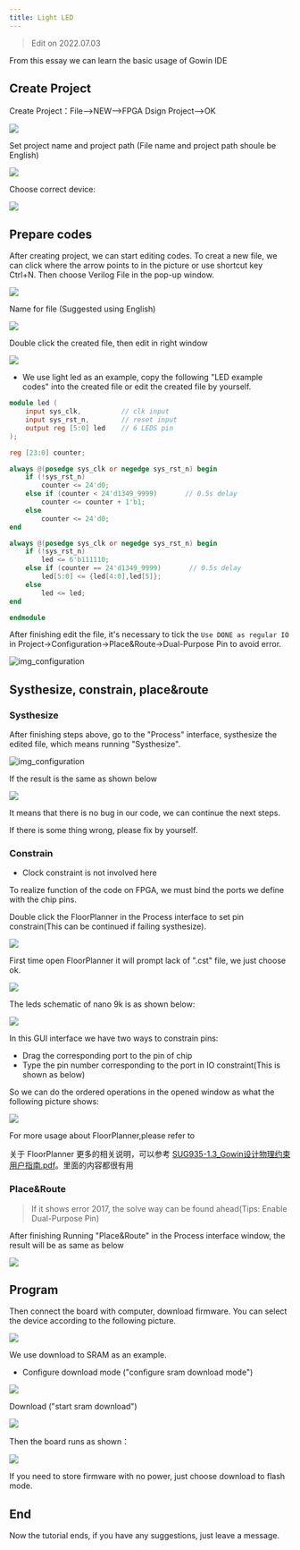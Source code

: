 ```yaml
---
title: Light LED
---
```


> Edit on 2022.07.03

From this essay we can learn the basic usage of Gowin IDE

## Create Project

Create Project：File-->NEW-->FPGA Dsign Project-->OK

![](https://github.com/sipeed/sipeed_wiki/blob/main/docs/hardware/zh/tang/Tang-Nano/assets/LED-1.png?raw=true)

Set project name and project path (File name and project path shoule be English)

![](https://github.com/sipeed/sipeed_wiki/blob/main/docs/hardware/zh/tang/Tang-Nano/assets/LED-2.png?raw=true)

Choose correct device: 

![](https://github.com/sipeed/sipeed_wiki/blob/main/docs/hardware/zh/tang/Tang-Nano-9K/nano_9k/Tang_nano_9k_Device_choose.png?raw=true)

## Prepare codes

After creating project, we can start editing codes. 
To creat a new file, we can click where the arrow points to in the picture or use shortcut key Ctrl+N.
Then choose Verilog File in the pop-up window.

![](https://github.com/sipeed/sipeed_wiki/blob/main/docs/hardware/zh/tang/Tang-Nano/assets/LED-5.png?raw=true)

Name for file (Suggested using English)

![](https://github.com/sipeed/sipeed_wiki/blob/main/docs/hardware/zh/tang/Tang-Nano/assets/LED-6.png?raw=true)

Double click the created file, then edit in right window

![](https://github.com/sipeed/sipeed_wiki/blob/main/docs/hardware/zh/tang/Tang-Nano/assets/LED-7.png?raw=true)

- We use light led as an example, copy the following "LED example codes" into the created file or edit the created file by yourself.  

~~~v
module led (
    input sys_clk,          // clk input
    input sys_rst_n,        // reset input
    output reg [5:0] led    // 6 LEDS pin
);

reg [23:0] counter;

always @(posedge sys_clk or negedge sys_rst_n) begin
    if (!sys_rst_n)
        counter <= 24'd0;
    else if (counter < 24'd1349_9999)       // 0.5s delay
        counter <= counter + 1'b1;
    else
        counter <= 24'd0;
end

always @(posedge sys_clk or negedge sys_rst_n) begin
    if (!sys_rst_n)
        led <= 6'b111110;
    else if (counter == 24'd1349_9999)       // 0.5s delay
        led[5:0] <= {led[4:0],led[5]};
    else
        led <= led;
end

endmodule
~~~

After finishing edit the file, it's necessary to tick the `Use DONE as regular IO` in Project->Configuration->Place&Route->Dual-Purpose Pin to avoid error.

![img_configuration](https://github.com/sipeed/sipeed_wiki/blob/main/docs/hardware/zh/tang/Tang-Nano-9K/nano_9k/LED_Configuration.png?raw=true)

## Systhesize, constrain, place&route

### Systhesize

After finishing steps above, go to the "Process" interface, systhesize the edited file, which means running "Systhesize".

![img_configuration](https://github.com/sipeed/sipeed_wiki/blob/main/docs/hardware/zh/tang/Tang-Nano-9K/nano_9k/nano_9k_synthsize.png?raw=true)

If the result is the same as shown below

![](https://github.com/sipeed/sipeed_wiki/blob/main/docs/hardware/zh/tang/Tang-Nano/assets/LED.png?raw=true)

It means that there is no bug in our code, we can continue the next steps. 

If there is some thing wrong, please fix by yourself. 

### Constrain

- Clock constraint is not involved here

To realize function of the code on FPGA, we must bind the ports we define with the chip pins.

Double click the FloorPlanner in the Process interface to set pin constrain(This can be continued if failing systhesize). 

![](https://github.com/sipeed/sipeed_wiki/blob/main/docs/hardware/zh/tang/assets/examples/lcd_pjt_2.png?raw=true)

First time open FloorPlanner it will prompt lack of ".cst" file, we just choose ok. 

![](https://github.com/sipeed/sipeed_wiki/blob/main/docs/hardware/zh/tang/Tang-Nano/assets/LED-9.png?raw=true)

The leds schematic of nano 9k is as shown below:

![](https://github.com/sipeed/sipeed_wiki/blob/main/docs/hardware/zh/tang/Tang-Nano-9K/nano_9k/LED_Pins.png?raw=true)

In this GUI interface we have two ways to constrain pins:
- Drag the corresponding port to the pin of chip
- Type the pin number corresponding to the port in IO constraint(This is shown as below)

So we can do the ordered operations in the opened window as what the following picture shows:

![](https://github.com/sipeed/sipeed_wiki/blob/main/docs/hardware/zh/tang/Tang-Nano-9K/nano_9k/LED_FloorPlanner.png?raw=true)

For more usage about FloorPlanner,please refer to 

关于 FloorPlanner 更多的相关说明，可以参考 [SUG935-1.3_Gowin设计物理约束用户指南.pdf](http://cdn.gowinsemi.com.cn/SUG935-1.3_Gowin%E8%AE%BE%E8%AE%A1%E7%89%A9%E7%90%86%E7%BA%A6%E6%9D%9F%E7%94%A8%E6%88%B7%E6%8C%87%E5%8D%97.pdf)。里面的内容都很有用

### Place&Route

> If it shows error 2017, the solve way can be found ahead(Tips: Enable Dual-Purpose Pin) 

After finishing Running "Place&Route" in the Process interface window, the result will be as same as below

![](https://github.com/sipeed/sipeed_wiki/blob/main/docs/hardware/zh/tang/Tang-Nano-9K/nano_9k/LED_Place&Route.png?raw=true)

## Program

Then connect the board with computer, download firmware.
You can select the device according to the following picture.

![](https://github.com/sipeed/sipeed_wiki/blob/main/docs/hardware/zh/tang/Tang-Nano-9K/nano_9k/nano_9k_device_scan.png?raw=true)

We use download to SRAM as an example.
- Configure download mode ("configure sram download mode")

![](https://github.com/sipeed/sipeed_wiki/blob/main/docs/hardware/zh/tang/Tang-Nano-9K/nano_9k/nano_9k_sram_program.png?raw=true)

Download ("start sram download")

![](https://github.com/sipeed/sipeed_wiki/blob/main/docs/hardware/zh/tang/Tang-Nano-9K/nano_9k/nano_9k_sram_download.png?raw=true)

Then the board runs as shown：

![](https://github.com/sipeed/sipeed_wiki/blob/main/docs/hardware/zh/tang/Tang-Nano-9K/nano_9k/blink.gif?raw=true)

If you need to store firmware with no power, just choose download to flash mode.

## End

Now the tutorial ends, if you have any suggestions, just leave a message.
